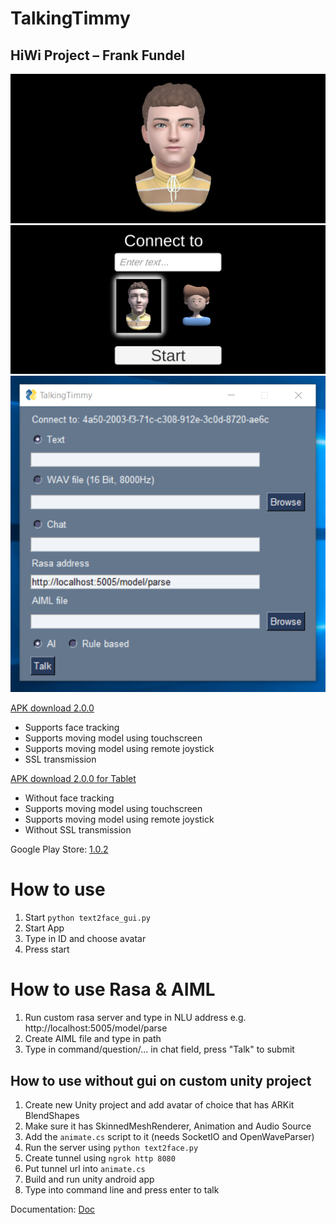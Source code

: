 # TalkingTimmy

## HiWi Project – Frank Fundel

![MainScreen](https://github.com/FrankFundel/TalkingTimmy/blob/main/Doc/MainScreen.jpg)
![MenuScreen](https://github.com/FrankFundel/TalkingTimmy/blob/main/Doc/MenuScreen.jpg)
![Python](https://github.com/FrankFundel/TalkingTimmy/blob/main/Doc/Python.png)

[APK download 2.0.0](https://drive.google.com/file/d/16-DRuZtffvYEOVU06io-kpq6Rw21lNx1/view?usp=sharing)
+ Supports face tracking
+ Supports moving model using touchscreen
+ Supports moving model using remote joystick
+ SSL transmission

[APK download 2.0.0 for Tablet](https://drive.google.com/file/d/1BIILN9RyShudK72pWfC0JDujjKfVxrF9/view?usp=sharing)
+ Without face tracking
+ Supports moving model using touchscreen
+ Supports moving model using remote joystick
+ Without SSL transmission

Google Play Store: [1.0.2](https://play.google.com/store/apps/details?id=com.Hadros.TalkingTimmy)

# How to use
1. Start `python text2face_gui.py`
2. Start App
3. Type in ID and choose avatar
4. Press start

# How to use Rasa & AIML
1. Run custom rasa server and type in NLU address e.g. http://localhost:5005/model/parse
2. Create AIML file and type in path
3. Type in command/question/... in chat field, press "Talk" to submit

## How to use without gui on custom unity project

1. Create new Unity project and add avatar of choice that has ARKit BlendShapes
2. Make sure it has SkinnedMeshRenderer, Animation and Audio Source
3. Add the `animate.cs` script to it (needs SocketIO and OpenWaveParser)
4. Run the server using `python text2face.py`
5. Create tunnel using `ngrok http 8080`
6. Put tunnel url into `animate.cs`
7. Build and run unity android app
8. Type into command line and press enter to talk

Documentation: [Doc](https://drive.google.com/file/d/1Idtei_umpMKyik-906pI7h4622yhiQZe/view?usp=sharing)
